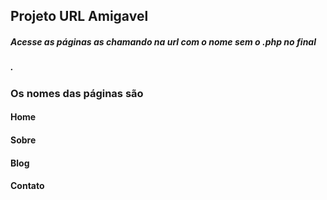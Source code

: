 ## Projeto URL Amigavel
##### Acesse as páginas as chamando na url com o nome sem o .php no final
##### .
### Os nomes das páginas são
#### Home
#### Sobre
#### Blog
#### Contato
